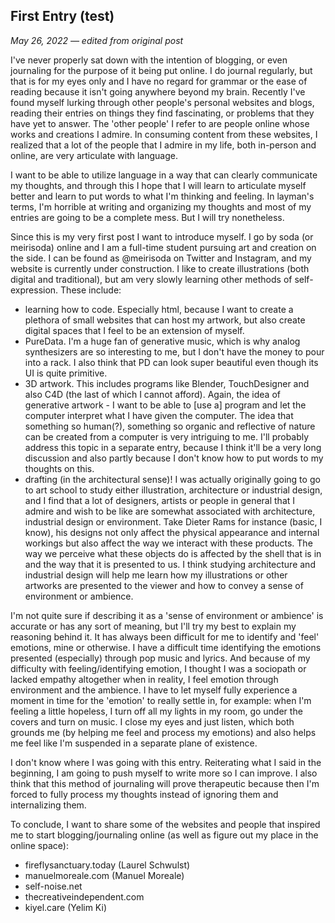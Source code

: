 ## First Entry (test)
_May 26, 2022 — edited from original post_

 I've never properly sat down with the intention of blogging, or even journaling for the purpose of it being put online. I do journal regularly, but that is for my eyes only and I have no regard for grammar or the ease of reading because it isn't going anywhere beyond my brain. Recently I've found myself lurking through other people's personal websites and blogs, reading their entries on things they find fascinating, or problems that they have yet to answer. The 'other people' I refer to are people online whose works and creations I admire. In consuming content from these websites, I realized that a lot of the people that I admire in my life, both in-person and online, are very articulate with language. 

I want to be able to utilize language in a way that can clearly communicate my thoughts, and through this I hope that I will learn to articulate myself better and learn to put words to what I'm thinking and feeling. In layman's terms, I'm horrible at writing and organizing my thoughts and most of my entries are going to be a complete mess. But I will try nonetheless. 

Since this is my very first post I want to introduce myself. I go by soda (or meirisoda) online and I am a full-time student pursuing art and creation on the side. I can be found as @meirisoda on Twitter and Instagram, and my website is currently under construction. I like to create illustrations (both digital and traditional), but am very slowly learning other methods of self-expression. These include: 

- learning how to code. Especially html, because I want to create a plethora of small websites that can host my artwork, but also create digital spaces that I feel to be an extension of myself. 
- PureData. I'm a huge fan of generative music, which is why analog synthesizers are so interesting to me, but I don't have the money to pour into a rack. I also think that PD can look super beautiful even though its UI is quite primitive. 
- 3D artwork. This includes programs like Blender, TouchDesigner and also C4D (the last of which I cannot afford). Again, the idea of generative artwork - I want to be able to [use a] program and let the computer interpret what I have given the computer. The idea that something so human(?), something so organic and reflective of nature can be created from a computer is very intriguing to me. I'll probably address this topic in a separate entry, because I think it'll be a very long discussion and also partly because I don't know how to put words to my thoughts on this. 
- drafting (in the architectural sense)! I was actually originally going to go to art school to study either illustration, architecture or industrial design, and I find that a lot of designers, artists or people in general that I admire and wish to be like are somewhat associated with architecture, industrial design or environment. Take Dieter Rams for instance (basic, I know), his designs not only affect the physical appearance and internal workings but also affect the way we interact with these products. The way we perceive what these objects do is affected by the shell that is in and the way that it is presented to us. I think studying architecture and industrial design will help me learn how my illustrations or other artworks are presented to the viewer and how to convey a sense of environment or ambience. 

I'm not quite sure if describing it as a 'sense of environment or ambience' is accurate or has any sort of meaning, but I'll try my best to explain my reasoning behind it. It has always been difficult for me to identify and 'feel' emotions, mine or otherwise. I have a difficult time identifying the emotions presented (especially) through pop music and lyrics. And because of my difficulty with feeling/identifying emotion, I thought I was a sociopath or lacked empathy altogether when in reality, I feel emotion through environment and the ambience. I have to let myself fully experience a moment in time for the 'emotion' to really settle in, for example: when I'm feeling a little hopeless, I turn off all my lights in my room, go under the covers and turn on music. I close my eyes and just listen, which both grounds me (by helping me feel and process my emotions) and also helps me feel like I'm suspended in a separate plane of existence.

I don't know where I was going with this entry. Reiterating what I said in the beginning, I am going to push myself to write more so I can improve. I also think that this method of journaling will prove therapeutic because then I'm forced to fully process my thoughts instead of ignoring them and internalizing them.

To conclude, I want to share some of the websites and people that inspired me to start blogging/journaling online (as well as figure out my place in the online space):

- fireflysanctuary.today (Laurel Schwulst)
- manuelmoreale.com (Manuel Moreale)
- self-noise.net
- thecreativeindependent.com
- kiyel.care (Yelim Ki)